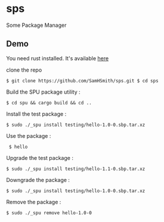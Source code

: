 # sps
Some Package Manager

## Demo
You need rust installed. It's available [here](https://www.rust-lang.org/tools/install)

clone the repo

`
$ git clone https://github.com/SamHSmith/sps.git
$ cd sps
`

Build the SPU package utility :

`
$ cd spu && cargo build && cd ..
`

Install the test package :

`
$ sudo ./_spu install testing/hello-1.0-0.sbp.tar.xz
`

Use the package :

`
$ hello`

Upgrade the test package : 

`
$ sudo ./_spu install testing/hello-1.1-0.sbp.tar.xz
`

Downgrade the package :

`
$ sudo ./_spu install testing/hello-1.0-0.sbp.tar.xz
`


Remove the package :

`
$ sudo ./_spu remove hello-1.0-0
`
